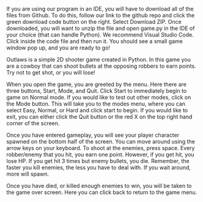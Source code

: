 If you are using our program in an IDE, you will have to download all of the files from Github. To do this, follow our link to the github repo and click the green download code button on the right. Select Download ZIP. Once downloaded, you will want to unzip the file and open game.py in the IDE of your choice (that can handle Python). We recommend Visual Studio Code. Click inside the code file and then run it. You should see a small game window pop up, and you are ready to go!

Outlaws is a simple 2D shooter game created in Python. In this game you are a cowboy that can shoot bullets at the opposing robbers to earn points. Try not to get shot, or you will lose!

When you open the game, you are greeted by the menu. Here there are three buttons, Start, Mode, and Quit. Click Start to immediately begin to game on Normal mode. If you would like to test out other modes, click on the Mode button. This will take you to the modes menu, where you can select Easy, Normal, or Hard and click start to begin. If you would like to exit, you can either click the Quit button or the red X on the top right hand corner of the screen.

Once you have entered gameplay, you will see your player character spawned on the bottom half of the screen. You can move around using the arrow keys on your keyboard. To shoot at the enemies, press space. Every robber/enemy that you hit, you earn one point. However, if you get hit, you lose HP. If you get hit 3 times but enemy bullets, you die. Remember, the faster you kill enemies, the less you have to deal with. If you wait around, more will spawn.

Once you have died, or killed enough enemies to win, you will be taken to the game over screen. Here you can click back to return to the game menu.
